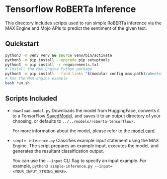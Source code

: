 # Tensorflow RoBERTa Inference

This directory includes scripts used to run simple RoBERTa inference via the
MAX Engine and Mojo APIs to predict the sentiment of the given text.

## Quickstart

```sh
python3 -m venv venv && source venv/bin/activate
python3 -m pip install --upgrade pip setuptools
python3 -m pip install -r requirements.txt
# Install the MAX Engine Python package
python3 -m pip install --find-links "$(modular config max.path)/wheels" max-engine
# Run the MAX Engine example
bash run.sh
```

## Scripts Included

- `download-model.py`
    Downloads the model from HuggingFace, converts it to a TensorFlow
    [SavedModel](https://www.tensorflow.org/guide/saved_model),
    and saves it to an output directory of your choosing, or defaults to
    `../../models/roberta-tensorflow/`.

    For more information about the model, please refer to the
    [model card](https://huggingface.co/microsoft/RoBERTa).

- `simple-inference.py`
    Classifies example input statement using the MAX Engine. The script prepares an
    example input, executes the model, and generates the resultant classification
    output.

    You can use the `--input` CLI flag to specify an input example.
    For example, `python3 simple-inference.py --input=<YOUR_INPUT_STRING_HERE>`.

